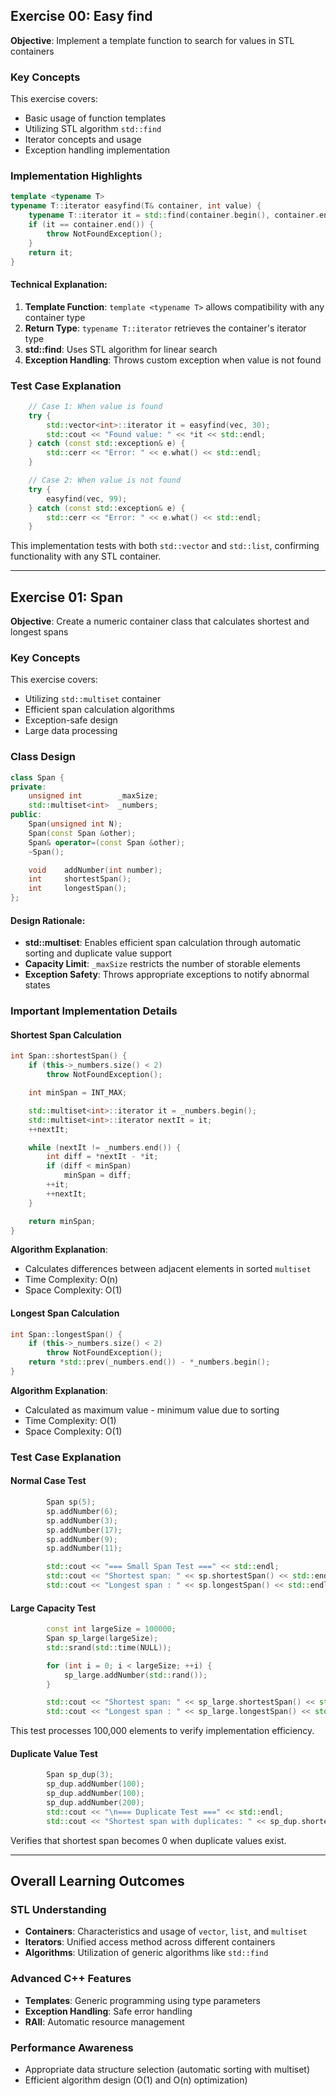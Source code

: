 ## Exercise 00: Easy find

**Objective**: Implement a template function to search for values in STL containers

### Key Concepts
This exercise covers:
- Basic usage of function templates
- Utilizing STL algorithm `std::find`
- Iterator concepts and usage
- Exception handling implementation

### Implementation Highlights

```12:34:ex00/includes/easyfind.hpp
template <typename T>
typename T::iterator easyfind(T& container, int value) {
	typename T::iterator it = std::find(container.begin(), container.end(), value);
	if (it == container.end()) {
		throw NotFoundException();
	}
	return it;
}
```

#### Technical Explanation:
1. **Template Function**: `template <typename T>` allows compatibility with any container type
2. **Return Type**: `typename T::iterator` retrieves the container's iterator type
3. **std::find**: Uses STL algorithm for linear search
4. **Exception Handling**: Throws custom exception when value is not found

### Test Case Explanation

```19:38:ex00/srcs/main.cpp
    // Case 1: When value is found
    try {
        std::vector<int>::iterator it = easyfind(vec, 30);
        std::cout << "Found value: " << *it << std::endl;
    } catch (const std::exception& e) {
        std::cerr << "Error: " << e.what() << std::endl;
    }

    // Case 2: When value is not found
    try {
        easyfind(vec, 99);
    } catch (const std::exception& e) {
        std::cerr << "Error: " << e.what() << std::endl;
    }
```

This implementation tests with both `std::vector` and `std::list`, confirming functionality with any STL container.

---

## Exercise 01: Span

**Objective**: Create a numeric container class that calculates shortest and longest spans

### Key Concepts
This exercise covers:
- Utilizing `std::multiset` container
- Efficient span calculation algorithms
- Exception-safe design
- Large data processing

### Class Design

```33:49:ex01/includes/Span.hpp
class Span {
private:
	unsigned int		_maxSize;
	std::multiset<int>	_numbers;
public:
	Span(unsigned int N);
	Span(const Span &other);
	Span& operator=(const Span &other);
	~Span();

	void	addNumber(int number);
	int		shortestSpan();
	int		longestSpan();
};
```

#### Design Rationale:
- **std::multiset**: Enables efficient span calculation through automatic sorting and duplicate value support
- **Capacity Limit**: `_maxSize` restricts the number of storable elements
- **Exception Safety**: Throws appropriate exceptions to notify abnormal states

### Important Implementation Details

#### Shortest Span Calculation
```32:46:ex01/srcs/Span.cpp
int Span::shortestSpan() {
	if (this->_numbers.size() < 2)
		throw NotFoundException();

	int minSpan = INT_MAX;

	std::multiset<int>::iterator it = _numbers.begin();
	std::multiset<int>::iterator nextIt = it;
	++nextIt;

	while (nextIt != _numbers.end()) {
		int diff = *nextIt - *it;
		if (diff < minSpan)
			minSpan = diff;
		++it;
		++nextIt;
	}

	return minSpan;
}
```

**Algorithm Explanation**:
- Calculates differences between adjacent elements in sorted `multiset`
- Time Complexity: O(n)
- Space Complexity: O(1)

#### Longest Span Calculation
```56:60:ex01/srcs/Span.cpp
int Span::longestSpan() {
	if (this->_numbers.size() < 2)
		throw NotFoundException();
	return *std::prev(_numbers.end()) - *_numbers.begin();
}
```

**Algorithm Explanation**:
- Calculated as maximum value - minimum value due to sorting
- Time Complexity: O(1)
- Space Complexity: O(1)

### Test Case Explanation

#### Normal Case Test
```18:29:ex01/srcs/main.cpp
        Span sp(5);
        sp.addNumber(6);
        sp.addNumber(3);
        sp.addNumber(17);
        sp.addNumber(9);
        sp.addNumber(11);

        std::cout << "=== Small Span Test ===" << std::endl;
        std::cout << "Shortest span: " << sp.shortestSpan() << std::endl;
        std::cout << "Longest span : " << sp.longestSpan() << std::endl;
```

#### Large Capacity Test
```47:56:ex01/srcs/main.cpp
        const int largeSize = 100000;
        Span sp_large(largeSize);
        std::srand(std::time(NULL));

        for (int i = 0; i < largeSize; ++i) {
            sp_large.addNumber(std::rand());
        }

        std::cout << "Shortest span: " << sp_large.shortestSpan() << std::endl;
        std::cout << "Longest span : " << sp_large.longestSpan() << std::endl;
```

This test processes 100,000 elements to verify implementation efficiency.

#### Duplicate Value Test
```58:65:ex01/srcs/main.cpp
        Span sp_dup(3);
        sp_dup.addNumber(100);
        sp_dup.addNumber(100);
        sp_dup.addNumber(200);
        std::cout << "\n=== Duplicate Test ===" << std::endl;
        std::cout << "Shortest span with duplicates: " << sp_dup.shortestSpan() << std::endl;
```

Verifies that shortest span becomes 0 when duplicate values exist.

---

## Overall Learning Outcomes

### STL Understanding
- **Containers**: Characteristics and usage of `vector`, `list`, and `multiset`
- **Iterators**: Unified access method across different containers
- **Algorithms**: Utilization of generic algorithms like `std::find`

### Advanced C++ Features
- **Templates**: Generic programming using type parameters
- **Exception Handling**: Safe error handling
- **RAII**: Automatic resource management

### Performance Awareness
- Appropriate data structure selection (automatic sorting with multiset)
- Efficient algorithm design (O(1) and O(n) optimization)

